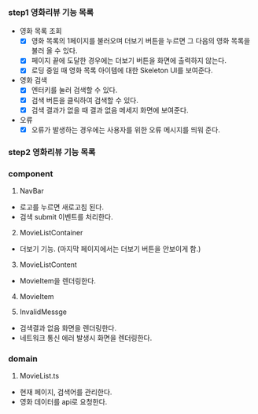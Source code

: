 ### step1 영화리뷰 기능 목록

- 영화 목록 조회
  - [x] 영화 목록의 1페이지를 불러오며 더보기 버튼을 누르면 그 다음의 영화 목록을 불러 올 수 있다.
  - [x] 페이지 끝에 도달한 경우에는 더보기 버튼을 화면에 출력하지 않는다.
  - [x] 로딩 중일 때 영화 목록 아이템에 대한 Skeleton UI를 보여준다.
- 영화 검색
  - [x] 엔터키를 눌러 검색할 수 있다.
  - [x] 검색 버튼을 클릭하여 검색할 수 있다.
  - [x] 검색 결과가 없을 때 결과 없음 메세지 화면에 보여준다.
- 오류
  - [x] 오류가 발생하는 경우에는 사용자를 위한 오류 메시지를 띄워 준다.

### step2 영화리뷰 기능 목록

### component

1. NavBar

- 로고를 누르면 새로고침 된다.
- 검색 submit 이벤트를 처리한다.

2. MovieListContainer

- 더보기 기능. (마지막 페이지에서는 더보기 버튼을 안보이게 함.)

3. MovieListContent

- MovieItem을 렌더링한다.

4. MovieItem

5. InvalidMessge

- 검색결과 없음 화면을 렌더링한다.
- 네트워크 통신 에러 발생시 화면을 렌더링한다.

### domain

1. MovieList.ts

- 현재 페이지, 검색어를 관리한다.
- 영화 데이터를 api로 요청한다.
